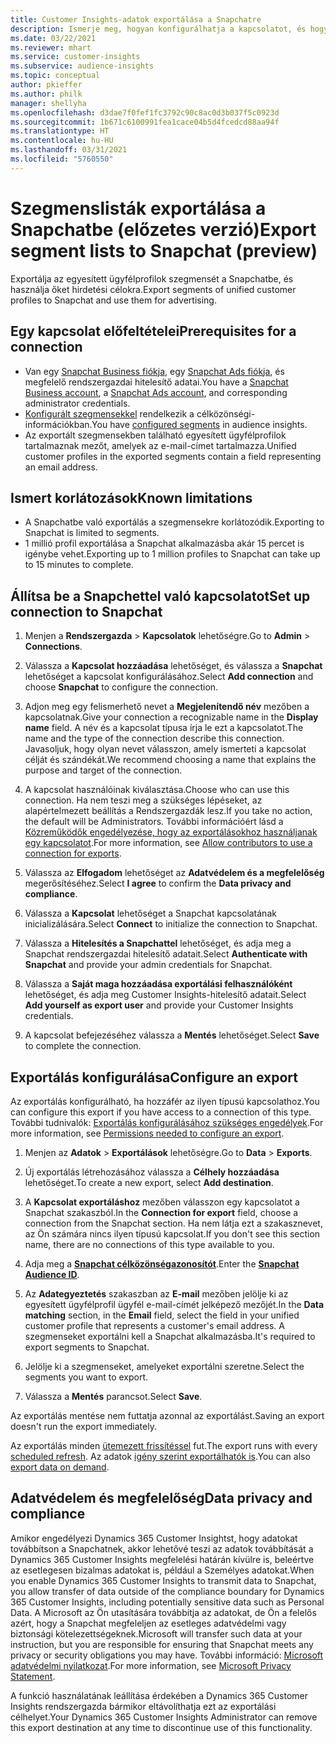 ```yaml
---
title: Customer Insights-adatok exportálása a Snapchatre
description: Ismerje meg, hogyan konfigurálhatja a kapcsolatot, és hogyan exportálhatja a Snapchatbe.
ms.date: 03/22/2021
ms.reviewer: mhart
ms.service: customer-insights
ms.subservice: audience-insights
ms.topic: conceptual
author: pkieffer
ms.author: philk
manager: shellyha
ms.openlocfilehash: d3dae7f0fef1fc3792c90c8ac0d3b037f5c0923d
ms.sourcegitcommit: 1b671c6100991fea1cace04b5d4fcedcd88aa94f
ms.translationtype: HT
ms.contentlocale: hu-HU
ms.lasthandoff: 03/31/2021
ms.locfileid: "5760550"
---
```

# <a name="export-segment-lists-to-snapchat-preview"></a><span data-ttu-id="80f3e-103">Szegmenslisták exportálása a Snapchatbe (előzetes verzió)</span><span class="sxs-lookup"><span data-stu-id="80f3e-103">Export segment lists to Snapchat (preview)</span></span>

<span data-ttu-id="80f3e-104">Exportálja az egyesített ügyfélprofilok szegmensét a Snapchatbe, és használja őket hirdetési célokra.</span><span class="sxs-lookup"><span data-stu-id="80f3e-104">Export segments of unified customer profiles to Snapchat and use them for advertising.</span></span> 

## <a name="prerequisites-for-a-connection"></a><span data-ttu-id="80f3e-105">Egy kapcsolat előfeltételei</span><span class="sxs-lookup"><span data-stu-id="80f3e-105">Prerequisites for a connection</span></span>

-   <span data-ttu-id="80f3e-106">Van egy [Snapchat Business fiókja](https://business.snapchat.com/), egy [Snapchat Ads fiókja](https://ads.snapchat.com/), és megfelelő rendszergazdai hitelesítő adatai.</span><span class="sxs-lookup"><span data-stu-id="80f3e-106">You have a [Snapchat Business account](https://business.snapchat.com/), a [Snapchat Ads account](https://ads.snapchat.com/), and corresponding administrator credentials.</span></span>
-   <span data-ttu-id="80f3e-107">[Konfigurált szegmensekkel](segments.md) rendelkezik a célközönségi-információkban.</span><span class="sxs-lookup"><span data-stu-id="80f3e-107">You have [configured segments](segments.md) in audience insights.</span></span>
-   <span data-ttu-id="80f3e-108">Az exportált szegmensekben található egyesített ügyfélprofilok tartalmaznak mezőt, amelyek az e-mail-címet tartalmazza.</span><span class="sxs-lookup"><span data-stu-id="80f3e-108">Unified customer profiles in the exported segments contain a field representing an email address.</span></span>

## <a name="known-limitations"></a><span data-ttu-id="80f3e-109">Ismert korlátozások</span><span class="sxs-lookup"><span data-stu-id="80f3e-109">Known limitations</span></span>

- <span data-ttu-id="80f3e-110">A Snapchatbe való exportálás a szegmensekre korlátozódik.</span><span class="sxs-lookup"><span data-stu-id="80f3e-110">Exporting to Snapchat is limited to segments.</span></span>
- <span data-ttu-id="80f3e-111">1 millió profil exportálása a Snapchat alkalmazásba akár 15 percet is igénybe vehet.</span><span class="sxs-lookup"><span data-stu-id="80f3e-111">Exporting up to 1 million profiles to Snapchat can take up to 15 minutes to complete.</span></span> 

## <a name="set-up-connection-to-snapchat"></a><span data-ttu-id="80f3e-112">Állítsa be a Snapchettel való kapcsolatot</span><span class="sxs-lookup"><span data-stu-id="80f3e-112">Set up connection to Snapchat</span></span>

1. <span data-ttu-id="80f3e-113">Menjen a **Rendszergazda** > **Kapcsolatok** lehetőségre.</span><span class="sxs-lookup"><span data-stu-id="80f3e-113">Go to **Admin** > **Connections**.</span></span>

1. <span data-ttu-id="80f3e-114">Válassza a **Kapcsolat hozzáadása** lehetőséget, és válassza a **Snapchat** lehetőséget a kapcsolat konfigurálásához.</span><span class="sxs-lookup"><span data-stu-id="80f3e-114">Select **Add connection** and choose **Snapchat** to configure the connection.</span></span>

1. <span data-ttu-id="80f3e-115">Adjon meg egy felismerhető nevet a **Megjelenítendő név** mezőben a kapcsolatnak.</span><span class="sxs-lookup"><span data-stu-id="80f3e-115">Give your connection a recognizable name in the **Display name** field.</span></span> <span data-ttu-id="80f3e-116">A név és a kapcsolat típusa írja le ezt a kapcsolatot.</span><span class="sxs-lookup"><span data-stu-id="80f3e-116">The name and the type of the connection describe this connection.</span></span> <span data-ttu-id="80f3e-117">Javasoljuk, hogy olyan nevet válasszon, amely ismerteti a kapcsolat célját és szándékát.</span><span class="sxs-lookup"><span data-stu-id="80f3e-117">We recommend choosing a name that explains the purpose and target of the connection.</span></span>

1. <span data-ttu-id="80f3e-118">A kapcsolat használóinak kiválasztása.</span><span class="sxs-lookup"><span data-stu-id="80f3e-118">Choose who can use this connection.</span></span> <span data-ttu-id="80f3e-119">Ha nem teszi meg a szükséges lépéseket, az alapértelmezett beállítás a Rendszergazdák lesz.</span><span class="sxs-lookup"><span data-stu-id="80f3e-119">If you take no action, the default will be Administrators.</span></span> <span data-ttu-id="80f3e-120">További információért lásd a [Közreműködők engedélyezése, hogy az exportálásokhoz használjanak egy kapcsolatot](connections.md#allow-contributors-to-use-a-connection-for-exports).</span><span class="sxs-lookup"><span data-stu-id="80f3e-120">For more information, see [Allow contributors to use a connection for exports](connections.md#allow-contributors-to-use-a-connection-for-exports).</span></span>

1. <span data-ttu-id="80f3e-121">Válassza az **Elfogadom** lehetőséget az **Adatvédelem és a megfelelőség** megerősítéséhez.</span><span class="sxs-lookup"><span data-stu-id="80f3e-121">Select **I agree** to confirm the **Data privacy and compliance**.</span></span>

1. <span data-ttu-id="80f3e-122">Válassza a **Kapcsolat** lehetőséget a Snapchat kapcsolatának inicializálására.</span><span class="sxs-lookup"><span data-stu-id="80f3e-122">Select **Connect** to initialize the connection to Snapchat.</span></span>

1. <span data-ttu-id="80f3e-123">Válassza a **Hitelesítés a Snapchattel** lehetőséget, és adja meg a Snapchat rendszergazdai hitelesítő adatait.</span><span class="sxs-lookup"><span data-stu-id="80f3e-123">Select **Authenticate with Snapchat** and provide your admin credentials for Snapchat.</span></span> 

1. <span data-ttu-id="80f3e-124">Válassza a **Saját maga hozzáadása exportálási felhasználóként** lehetőséget, és adja meg Customer Insights-hitelesítő adatait.</span><span class="sxs-lookup"><span data-stu-id="80f3e-124">Select **Add yourself as export user** and provide your Customer Insights credentials.</span></span>

1. <span data-ttu-id="80f3e-125">A kapcsolat befejezéséhez válassza a **Mentés** lehetőséget.</span><span class="sxs-lookup"><span data-stu-id="80f3e-125">Select **Save** to complete the connection.</span></span>

## <a name="configure-an-export"></a><span data-ttu-id="80f3e-126">Exportálás konfigurálása</span><span class="sxs-lookup"><span data-stu-id="80f3e-126">Configure an export</span></span>

<span data-ttu-id="80f3e-127">Az exportálás konfigurálható, ha hozzáfér az ilyen típusú kapcsolathoz.</span><span class="sxs-lookup"><span data-stu-id="80f3e-127">You can configure this export if you have access to a connection of this type.</span></span> <span data-ttu-id="80f3e-128">További tudnivalók: [Exportálás konfigurálásához szükséges engedélyek](export-destinations.md#set-up-a-new-export).</span><span class="sxs-lookup"><span data-stu-id="80f3e-128">For more information, see [Permissions needed to configure an export](export-destinations.md#set-up-a-new-export).</span></span>

1. <span data-ttu-id="80f3e-129">Menjen az **Adatok** > **Exportálások** lehetőségre.</span><span class="sxs-lookup"><span data-stu-id="80f3e-129">Go to **Data** > **Exports**.</span></span>

1. <span data-ttu-id="80f3e-130">Új exportálás létrehozásához válassza a **Célhely hozzáadása** lehetőséget.</span><span class="sxs-lookup"><span data-stu-id="80f3e-130">To create a new export, select **Add destination**.</span></span>

1. <span data-ttu-id="80f3e-131">A **Kapcsolat exportáláshoz** mezőben válasszon egy kapcsolatot a Snapchat szakaszból.</span><span class="sxs-lookup"><span data-stu-id="80f3e-131">In the **Connection for export** field, choose a connection from the Snapchat section.</span></span> <span data-ttu-id="80f3e-132">Ha nem látja ezt a szakasznevet, az Ön számára nincs ilyen típusú kapcsolat.</span><span class="sxs-lookup"><span data-stu-id="80f3e-132">If you don't see this section name, there are no connections of this type available to you.</span></span>

1. <span data-ttu-id="80f3e-133">Adja meg a [**Snapchat célközönségazonosítót**](https://businesshelp.snapchat.com/s/article/custom-audiences).</span><span class="sxs-lookup"><span data-stu-id="80f3e-133">Enter the [**Snapchat Audience ID**](https://businesshelp.snapchat.com/s/article/custom-audiences).</span></span>

1. <span data-ttu-id="80f3e-134">Az **Adategyeztetés** szakaszban az **E-mail** mezőben jelölje ki az egyesített ügyfélprofil ügyfél e-mail-címét jelképező mezőjét.</span><span class="sxs-lookup"><span data-stu-id="80f3e-134">In the **Data matching** section, in the **Email** field, select the field in your unified customer profile that represents a customer's email address.</span></span> <span data-ttu-id="80f3e-135">A szegmenseket exportálni kell a Snapchat alkalmazásba.</span><span class="sxs-lookup"><span data-stu-id="80f3e-135">It's required to export segments to Snapchat.</span></span>

1. <span data-ttu-id="80f3e-136">Jelölje ki a szegmenseket, amelyeket exportálni szeretne.</span><span class="sxs-lookup"><span data-stu-id="80f3e-136">Select the segments you want to export.</span></span> 

1. <span data-ttu-id="80f3e-137">Válassza a **Mentés** parancsot.</span><span class="sxs-lookup"><span data-stu-id="80f3e-137">Select **Save**.</span></span>

<span data-ttu-id="80f3e-138">Az exportálás mentése nem futtatja azonnal az exportálást.</span><span class="sxs-lookup"><span data-stu-id="80f3e-138">Saving an export doesn't run the export immediately.</span></span>

<span data-ttu-id="80f3e-139">Az exportálás minden [ütemezett frissítéssel](system.md#schedule-tab) fut.</span><span class="sxs-lookup"><span data-stu-id="80f3e-139">The export runs with every [scheduled refresh](system.md#schedule-tab).</span></span> <span data-ttu-id="80f3e-140">Az adatok [igény szerint exportálhatók is](export-destinations.md#run-exports-on-demand).</span><span class="sxs-lookup"><span data-stu-id="80f3e-140">You can also [export data on demand](export-destinations.md#run-exports-on-demand).</span></span> 


## <a name="data-privacy-and-compliance"></a><span data-ttu-id="80f3e-141">Adatvédelem és megfelelőség</span><span class="sxs-lookup"><span data-stu-id="80f3e-141">Data privacy and compliance</span></span>

<span data-ttu-id="80f3e-142">Amikor engedélyezi Dynamics 365 Customer Insightst, hogy adatokat továbbítson a Snapchatnek, akkor lehetővé teszi az adatok továbbítását a Dynamics 365 Customer Insights megfelelési határán kívülre is, beleértve az esetlegesen bizalmas adatokat is, például a Személyes adatokat.</span><span class="sxs-lookup"><span data-stu-id="80f3e-142">When you enable Dynamics 365 Customer Insights to transmit data to Snapchat, you allow transfer of data outside of the compliance boundary for Dynamics 365 Customer Insights, including potentially sensitive data such as Personal Data.</span></span> <span data-ttu-id="80f3e-143">A Microsoft az Ön utasítására továbbítja az adatokat, de Ön a felelős azért, hogy a Snapchat megfeleljen az esetleges adatvédelmi vagy biztonsági kötelezettségeknek.</span><span class="sxs-lookup"><span data-stu-id="80f3e-143">Microsoft will transfer such data at your instruction, but you are responsible for ensuring that Snapchat meets any privacy or security obligations you may have.</span></span> <span data-ttu-id="80f3e-144">További információ: [Microsoft adatvédelmi nyilatkozat](https://go.microsoft.com/fwlink/?linkid=396732).</span><span class="sxs-lookup"><span data-stu-id="80f3e-144">For more information, see [Microsoft Privacy Statement](https://go.microsoft.com/fwlink/?linkid=396732).</span></span>

<span data-ttu-id="80f3e-145">A funkció használatának leállítása érdekében a Dynamics 365 Customer Insights rendszergazda bármikor eltávolíthatja ezt az exportálási célhelyet.</span><span class="sxs-lookup"><span data-stu-id="80f3e-145">Your Dynamics 365 Customer Insights Administrator can remove this export destination at any time to discontinue use of this functionality.</span></span>
